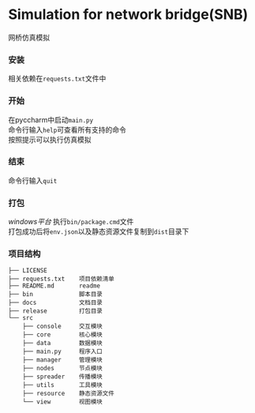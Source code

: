 # Simulation for network bridge(SNB)  
网桥仿真模拟

### 安装
相关依赖在`requests.txt`文件中

### 开始
在pyccharm中启动`main.py`  
命令行输入`help`可查看所有支持的命令  
按照提示可以执行仿真模拟

### 结束
命令行输入`quit`

### 打包
*windows平台*
执行`bin/package.cmd`文件  
打包成功后将`env.json`以及静态资源文件复制到`dist`目录下

### 项目结构

```
├── LICENSE
├── requests.txt    项目依赖清单
├── README.md       readme
├── bin             脚本目录
├── docs            文档目录
├── release         打包目录
└── src
    ├── console     交互模块
    ├── core        核心模块
    ├── data        数据模块
    ├── main.py     程序入口
    ├── manager     管理模块
    ├── nodes       节点模块
    ├── spreader    传播模块
    ├── utils       工具模块
    ├── resource    静态资源文件
    └── view        视图模块
```

